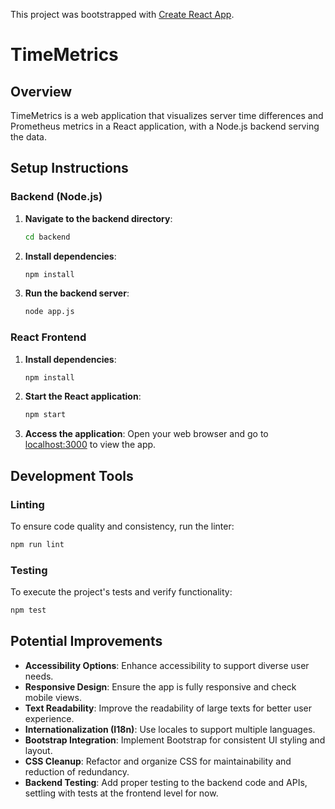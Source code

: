 This project was bootstrapped with [Create React App](https://github.com/facebook/create-react-app).

# TimeMetrics

## Overview

TimeMetrics is a web application that visualizes server time differences and Prometheus metrics in a React application, with a Node.js backend serving the data.

## Setup Instructions

### Backend (Node.js)

1. **Navigate to the backend directory**:
   ```bash
   cd backend
   ```

2. **Install dependencies**:
   ```bash
   npm install
   ```

3. **Run the backend server**:
   ```bash
   node app.js
   ```

### React Frontend

1. **Install dependencies**:
   ```bash
   npm install
   ```

2. **Start the React application**:
   ```bash
   npm start
   ```

3. **Access the application**:
   Open your web browser and go to [localhost:3000](http://localhost:3000) to view the app.

## Development Tools

### Linting

To ensure code quality and consistency, run the linter:

```bash
npm run lint
```

### Testing

To execute the project's tests and verify functionality:

```bash
npm test
```

## Potential Improvements

- **Accessibility Options**: Enhance accessibility to support diverse user needs.
- **Responsive Design**: Ensure the app is fully responsive and check mobile views.
- **Text Readability**: Improve the readability of large texts for better user experience.
- **Internationalization (I18n)**: Use locales to support multiple languages.
- **Bootstrap Integration**: Implement Bootstrap for consistent UI styling and layout.
- **CSS Cleanup**: Refactor and organize CSS for maintainability and reduction of redundancy.
- **Backend Testing**: Add proper testing to the backend code and APIs, settling with tests at the frontend level for now.

